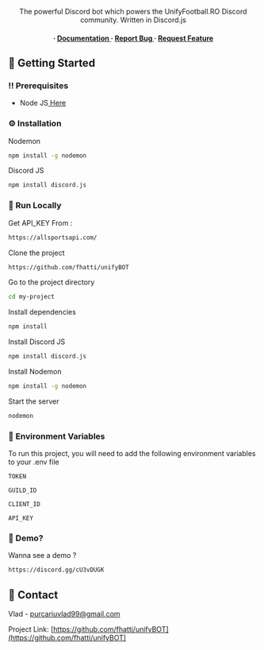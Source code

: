 <div align='center'>

<p>The powerful Discord bot which powers the UnifyFootball.RO Discord community. Written in Discord.js</p>

<h4> <span> · </span> <a href="https://github.com/fhatti/unifyBOT/blob/master/README.md"> Documentation </a> <span> · </span> <a href="https://github.com/fhatti/unifyBOT/issues"> Report Bug </a> <span> · </span> <a href="https://github.com/fhatti/unifyBOT/issues"> Request Feature </a> </h4>


</div>




## :toolbox: Getting Started

### :bangbang: Prerequisites

- Node JS<a href="https://nodejs.org/en/"> Here</a>


### :gear: Installation

Nodemon
```bash
npm install -g nodemon
```
Discord JS
```bash
npm install discord.js
```


### :running: Run Locally

Get API_KEY From : 
```bash
https://allsportsapi.com/
```

Clone the project
```bash
https://github.com/fhatti/unifyBOT
```
Go to the project directory
```bash
cd my-project
```
Install dependencies
```bash
npm install
```
Install Discord JS
```bash
npm install discord.js
```
Install Nodemon
```bash
npm install -g nodemon
```
Start the server
```bash
nodemon
```

### :key: Environment Variables
To run this project, you will need to add the following environment variables to your .env file

`TOKEN`

`GUILD_ID`

`CLIENT_ID`

`API_KEY`


### :test_tube: Demo?

Wanna see a demo ?
```bash
https://discord.gg/cU3vDUGK
```



## :handshake: Contact

Vlad - purcariuvlad99@gmail.com

Project Link: [https://github.com/fhatti/unifyBOT](https://github.com/fhatti/unifyBOT)
